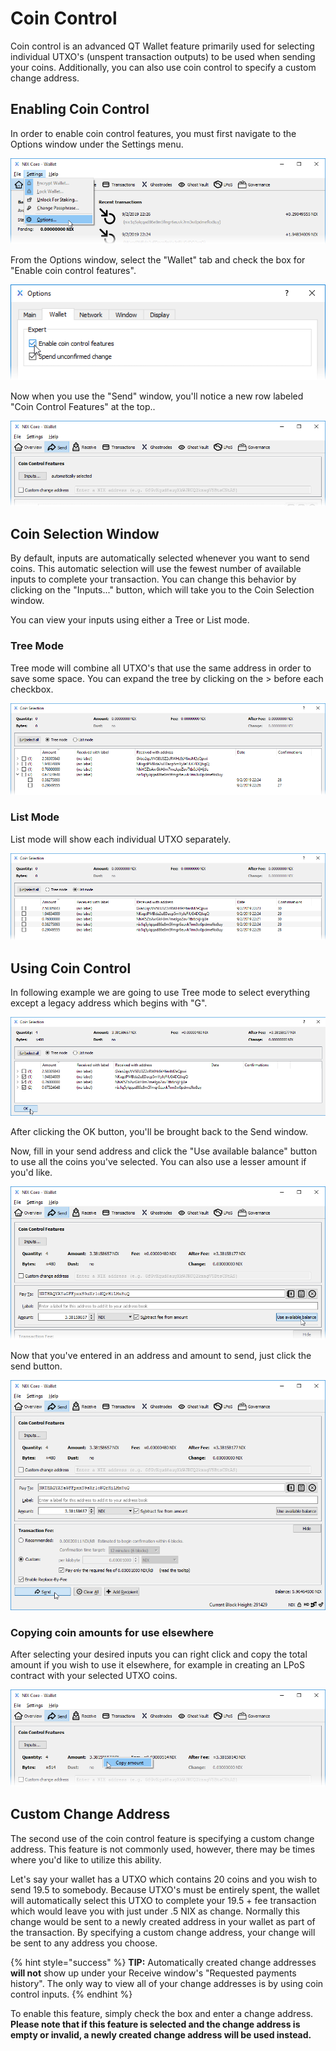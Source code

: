 # Coin Control

Coin control is an advanced QT Wallet feature primarily used for selecting individual UTXO's \(unspent transaction outputs\) to be used when sending your coins. Additionally, you can also use coin control to specify a custom change address.

## Enabling Coin Control

In order to enable coin control features, you must first navigate to the Options window under the Settings menu.

![Select &quot;Options...&quot; from the Settings menu](../.gitbook/assets/qt-settings-options.png)

From the Options window, select the "Wallet" tab and check the box for "Enable coin control features".

![Check the box for &quot;Enable coin control features&quot;](../.gitbook/assets/qt-enable-coin-control.png)

Now when you use the "Send" window, you'll notice a new row labeled "Coin Control Features" at the top..

![QT Wallet Coin Control Features](../.gitbook/assets/qt-coin-control-features.png)

## Coin Selection Window

By default, inputs are automatically selected whenever you want to send coins. This automatic selection will use the fewest number of available inputs to complete your transaction. You can change this behavior by clicking on the "Inputs..." button, which will take you to the Coin Selection window. 

You can view your inputs using either a Tree or List mode. 

### Tree Mode

Tree mode will combine all UTXO's that use the same address in order to save some space. You can expand the tree by clicking on the &gt; before each checkbox.

![Coin Selection Tree View](../.gitbook/assets/qt-coin-selection-tree.png)

### List Mode

List mode will show each individual UTXO separately. 

![Coin Selection List View](../.gitbook/assets/qt-coin-selection-list.png)

## Using Coin Control

In following example we are going to use Tree mode to select everything except a legacy address which begins with "G".

![Select the UTXO&apos;s you want to use](../.gitbook/assets/qt-coin-selection.png)

After clicking the OK button, you'll be brought back to the Send window.

Now, fill in your send address and click the "Use available balance" button to use all the coins you've selected. You can also use a lesser amount if you'd like.

![Click the &quot;Use available balance&quot; Button to use the entire amount of selected UTXO&apos;s](../.gitbook/assets/qt-coin-control-use-avail-bal.png)

Now that you've entered in an address and amount to send, just click the send button.

![Click the &quot;Send&quot; button to send your selected coins](../.gitbook/assets/qt-coin-control-send.png)

### Copying coin amounts for use elsewhere

After selecting your desired inputs you can right click and copy the total amount if you wish to use it elsewhere, for example in creating an LPoS contract with your selected UTXO coins.

![Alternative method of copying the UTXO coin amount](../.gitbook/assets/qt-coin-control-right-click-amt.png)

## Custom Change Address

The second use of the coin control feature is specifying a custom change address. This feature is not commonly used, however, there may be times where you'd like to utilize this ability.

Let's say your wallet has a UTXO which contains 20 coins and you wish to send 19.5 to somebody. Because UTXO's must be entirely spent, the wallet will automatically select this UTXO to complete your 19.5 + fee transaction which would leave you with just under .5 NIX as change. Normally this change would be sent to a newly created address in your wallet as part of the transaction. By specifying a custom change address, your change will be sent to any address you choose. 

{% hint style="success" %}
**TIP:** Automatically created change addresses **will not** show up under your Receive window's "Requested payments history". The only way to view all of your change addresses is by using coin control inputs.
{% endhint %}

To enable this feature, simply check the box and enter a change address. **Please note that if this feature is selected and the change address is empty or invalid, a newly created change address will be used instead.**

